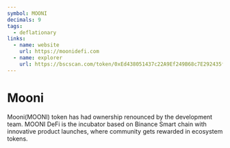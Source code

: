 ```yaml
---
symbol: MOONI
decimals: 9
tags:
  - deflationary
links:
  - name: website
    url: https://moonidefi.com
  - name: explorer
    url: https://bscscan.com/token/0xEd438051437c22A9Ef249B68c7E292435fE8B858
---
```


# Mooni

Mooni(MOONI) token has had ownership renounced by the development team. MOONI DeFi is the incubator based on Binance Smart chain with innovative product launches, where community gets rewarded in ecosystem tokens.
